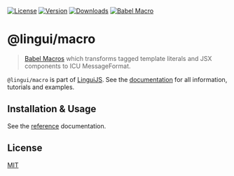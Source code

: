 [![License][badge-license]][license]
[![Version][badge-version]][package]
[![Downloads][badge-downloads]][package]
[![Babel Macro][badge-macro]][linguijs]

# @lingui/macro

> [Babel Macros](https://github.com/kentcdodds/babel-plugin-macros) which transforms tagged template literals and JSX components to ICU MessageFormat.

`@lingui/macro` is part of [LinguiJS][linguijs]. See the [documentation][documentation] for all information, tutorials and examples.

## Installation & Usage

See the [reference][reference] documentation.

## License

[MIT][license]

[license]: https://github.com/lingui/js-lingui/blob/main/LICENSE
[linguijs]: https://github.com/lingui/js-lingui
[documentation]: https://lingui.dev
[reference]: https://lingui.dev/ref/macro/
[package]: https://www.npmjs.com/package/@lingui/macro
[badge-downloads]: https://img.shields.io/npm/dw/@lingui/macro.svg
[badge-version]: https://img.shields.io/npm/v/@lingui/macro.svg
[badge-license]: https://img.shields.io/npm/l/@lingui/macro.svg
[badge-macro]: https://img.shields.io/badge/babel--macro-%F0%9F%8E%A3-f5da55.svg
